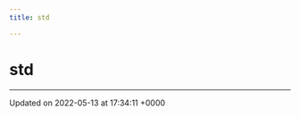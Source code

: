 ```yaml
---
title: std

---
```


# std








-------------------------------

Updated on 2022-05-13 at 17:34:11 +0000